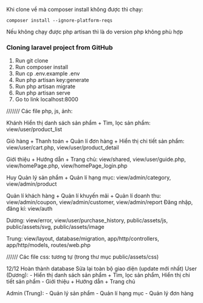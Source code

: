 Khi clone về mà composer install không được thì chạy:
```
composer install --ignore-platform-reqs
```
Nếu không chạy được php artisan thì là do version php không phù hợp


### Cloning laravel project from GitHub
1. Run git clone <my-cool-project>
2. Run composer install
3. Run cp .env.example .env
4. Run php artisan key:generate
5. Run php artisan migrate
6. Run php artisan serve
7. Go to link localhost:8000

/////// Các file php, js, ảnh: 

Khánh Hiển thị danh sách sản phẩm + Tìm, lọc sản phẩm: view/user/product_list 

Giỏ hàng + Thanh toán + Quản lí đơn hàng + Hiển thị chi tiết sản phẩm: view/user/cart.php, view/user/product_detail 

Giới thiệu + Hướng dẫn + Trang chủ: view/shared, view/user/guide.php, view/homePage.php, view/homePage_login.php 

Huy 
Quản lý sản phẩm + Quản lí hạng mục: view/admin/category, view/admin/product 

Quản lí khách hàng + Quản lí khuyến mãi + Quản lí doanh thu: view/admin/coupon, view/admin/customer, view/admin/report Đăng nhập, đăng kí: view/auth 

Dương: view/error, view/user/purchase_history, public/assets/js, public/assets/svg, public/assets/image 

Trung: view/layout, database/migration, app/http/controllers, app/http/models, routes/web.php 

////// Các file css: tương tự (trong thư mục public/assets/css)



12/12
Hoàn thành database
Sửa lại toàn bộ giao diện (update mới nhất)
User (Dương): 
	- Hiển thị danh sách sản phẩm + Tìm, lọc sản phẩm, Hiển thị chi tiết sản phẩm
	- Giới thiệu + Hướng dẫn + Trang chủ

Admin (Trung):
	- Quản lý sản phẩm 
	- Quản lí hạng mục
	- Quản lý đơn hàng